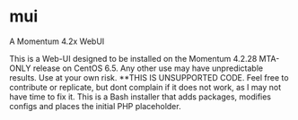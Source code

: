 # mui
A Momentum 4.2x WebUI

This is a Web-UI designed to be installed on the Momentum 4.2.28 MTA-ONLY release on CentOS 6.5.  Any other use may have unpredictable results.  Use at your own risk.  **THIS IS UNSUPPORTED CODE.  Feel free to contribute or replicate, but dont complain if it does not work, as I may not have time to fix it.
This is a Bash installer that adds packages, modifies configs and places the initial PHP placeholder.
